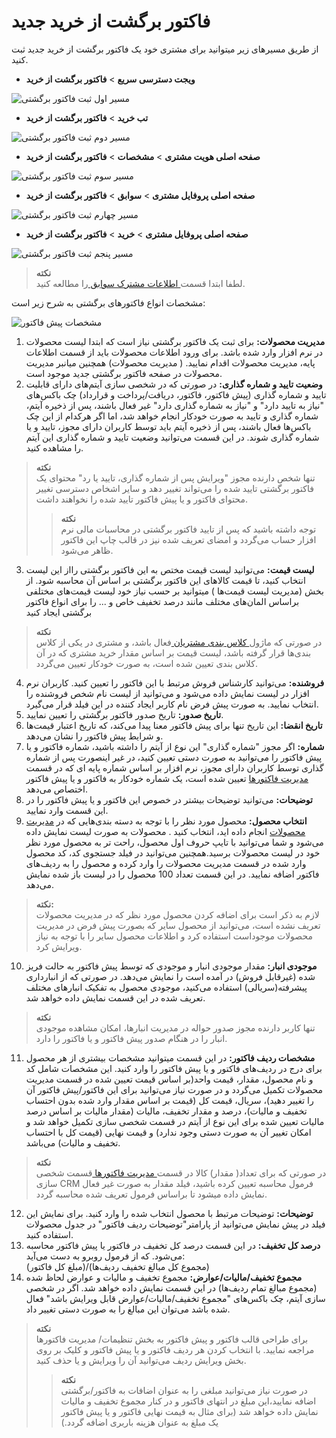 # فاکتور برگشت از خرید جدید 
 از طریق مسیرهای زیر میتوانید برای مشتری خود یک  فاکتور برگشت از خرید جدید ثبت کنید.<br>
- **ویجت دسترسی سریع** > **فاکتور برگشت از خرید**

![مسیر اول ثبت فاکتور برگشتی](./Images/new-purchase-return-invoice-method1.png)

- **تب خرید** > **فاکتور برگشت از خرید**

![مسیر دوم ثبت فاکتور برگشتی](./Images/new-purchase-return-invoice-method2.png)

- **صفحه اصلی هویت مشتری** > **مشخصات** > **فاکتور برگشت از خرید**

![مسیر سوم ثبت فاکتور برگشتی](./Images/new-purchase-return-invoice-method3.png)

- **صفحه اصلی پروفایل مشتری** > **سوابق** > **فاکتور برگشت از خرید**

![مسیر چهارم ثبت فاکتور برگشتی](./Images/new-purchase-return-invoice-method4.png)

- **صفحه اصلی پروفایل مشتری** > **خرید** > **فاکتور برگشت از خرید**

![مسیر پنجم ثبت فاکتور برگشتی](./Images/new-purchase-return-invoice-method5.png)

> **نکته**<br>
 لطفا ابتدا قسمت[ اطلاعات مشترک سوابق ](https://github.com/1stco/PayamGostarDocs/blob/master/Help/Integrated-bank/Database/Records/Joint-record-information/Joint-record-information.md)را مطالعه کنید.

مشخصات انواع فاکتورهای برگشتی به شرح زیر است:

![مشخصات پیش فاکتور](./Images/qoute-information.png)

1. **مدیریت محصولات:**  برای ثبت یک فاکتور برگشتی نیاز است که ابتدا لیست محصولات در نرم افزار وارد شده باشد. برای ورود اطلاعات محصولات باید از قسمت اطلاعات پایه، مدیریت محصولات اقدام نمایید. ( مدیریت محصولات) همچنین میانبر مدیریت محصولات در صفحه فاکتور برگشتی جدید موجود است.
2.  **وضعیت تایید و شماره گذاری:** در صورتی که در شخصی سازی آیتم‌های دارای قابلیت تایید و شماره گذاری (پیش فاکتور، فاکتور، دریافت/پرداخت و قرارداد) چک باکس‌های "نیاز به تایید دارد" و "نیاز به شماره گذاری دارد" غیر فعال باشند، پس از ذخیره آیتم، شماره گذاری و تایید به صورت خودکار انجام خواهد شد، اما اگر هرکدام از این چک باکس‌ها فعال باشند، پس از ذخیره آیتم باید توسط کاربران دارای مجوز، تایید و یا شماره گذاری شوند. در این قسمت می‌توانید وضعیت تایید و شماره گذاری این آیتم را مشاهده کنید.

>**نکته** <br>
 تنها شخص دارنده مجوز "ویرایش پس از شماره گذاری، تایید یا رد" محتوای یک فاکتور برگشتی تایید شده را می‌تواند تغییر دهد و سایر اشخاص دسترسی تغییر محتوای فاکتور و یا پیش فاکتور تایید شده را نخواهند داشت.
>>**نکته** <br>
توجه داشته باشید که  پس از تایید فاکتور برگشتی در محاسبات مالی نرم افزار حساب می‌گردد و امضای تعریف شده نیز در قالب چاپ این فاکتور ظاهر می‌شود.

3. **لیست قیمت:** می‌توانید لیست قیمت مختص به این فاکتور برگشتی رااز این لیست انتخاب کنید، تا قیمت کالاهای این  فاکتور برگشتی بر اساس آن محاسبه شود. از بخش (مدیریت لیست قیمت‌ها ) میتوانید بر حسب نیاز خود لیست قیمت‌های مختلفی براساس المان‌های مختلف مانند درصد تخفیف خاص و ...  را برای انواع فاکتور برگشتی ایجاد کنید

> **نکته** <br>
در صورتی که ماژول[ کلاس بندی مشتریان ](https://github.com/1stco/PayamGostarDocs/blob/master/Help/Settings/Customer-classification-management/Customer-classification-management.md)فعال باشد، و مشتری در یکی از کلاس بندی‌ها قرار گرفته باشد، لیست قیمت بر  اساس مقدار خرید مشتری که در آن  کلاس بندی تعیین شده است، به صورت خودکار تعیین می‌گردد.
4. **فروشنده:** می‌توانید کارشناس فروش مرتبط با این فاکتور را تعیین کنید. کاربران نرم افزار در لیست نمایش داده می‌شود و می‌توانید از لیست نام شخص فروشنده را انتخاب نمایید. به صورت پیش فرض نام کاربر ایجاد کننده در این فیلد قرار می‌گیرد.
5. **تاریخ صدور:** تاریخ صدور فاکتور برگشتی را تعیین نمایید.
6. **تاریخ انقضا:** این تاریخ تنها برای پیش فاکتور معنا پیدا می‌کند، که تاریخ اعتبار قیمت‌ها و شرایط پیش فاکتور را نشان می‌دهد.
7. **شماره:** اگر مجوز "شماره گذاری" این نوع از آیتم را داشته باشید، شماره فاکتور و یا پیش فاکتور را می‌توانید به صورت دستی تعیین کنید، در غیر اینصورت پس از شماره گذاری توسط کاربران دارای مجوز، نرم افزار بر اساس شماره پایه ای که در قسمت [مدیریت فاکتورها](https://github.com/1stco/PayamGostarDocs/blob/master/Help/Settings/Personalization-crm/Factor-management/Factor-management.md)  تعیین شده است، یک شماره خودکار به فاکتور و یا پیش فاکتور اختصاص می‌دهد.
8. **توضیحات:** می‌توانید توضیحات  بیشتر در خصوص این فاکتور و یا پیش فاکتور را در این قسمت وارد نمایید.
9. **انتخاب محصول:** محصول مورد نظر را با توجه به دسته بندی‌هایی که در [مدیریت محصولات](https://github.com/1stco/PayamGostarDocs/blob/master/Help/Basic-Information/Product%20management/Product-management.md)    انجام داده اید، انتخاب کنید . محصولات به صورت لیست نمایش داده می‌شود و شما می‌توانید با تایپ حروف اول محصول، راحت تر به محصول مورد نظر خود در لیست محصولات برسید.همچنین می‌توانید در فیلد جستجوی کد، کد محصول وارد شده در قسمت مدیریت محصولات را وارد کرده و محصول را به ردیف‌های فاکتور اضافه نمایید. در این قسمت تعداد 100 محصول را در لیست باز شده نمایش می‌دهد.

> **نکته:**<br> 
لازم به ذکر است برای اضافه کردن محصول مورد نظر که در مدیریت محصولات تعریف نشده است، می‌توانید از محصول سایر که بصورت پیش فرض در مدیریت محصولات موجوداست استفاده کرد و اطلاعات محصول سایر را با توجه به نیاز ویرایش کرد.

10. **موجودی انبار:** مقدار موجودی انبار و موجودی که توسط پیش فاکتور به حالت فریز شده (غیرقابل فروش) در آمده است را نمایش می‌دهد. در صورتی که از انبارداری پیشرفته(سریالی) استفاده می‌کنید، موجودی محصول به تفکیک انبارهای مختلف تعریف شده در این قسمت نمایش داده خواهد شد.

> **نکته**<br>
تنها کاربر دارنده مجوز صدور حواله در مدیریت انبارها، امکان مشاهده موجودی انبار را در هنگام صدور پیش فاکتور و یا فاکتور را دارد.

11. **مشخصات ردیف فاکتور:** در این قسمت میتوانید مشخصات بیشتری از هر محصول برای درج در ردیف‌های فاکتور و یا پیش فاکتور را وارد کنید. این مشخصات شامل کد و نام محصول، مقدار، قیمت واحد(بر اساس قیمت تعیین شده در قسمت مدیریت محصولات تکمیل می‌گردد و در صورت نیاز می‌توانید برای این فاکتور/پیش فاکتور آن را تغییر دهید)، سریال، قیمت کل (قیمت بر اساس مقدار وارد شده بدون احتساب تخفیف و مالیات)، درصد و مقدار تخفیف، مالیات (مقدار مالیات بر اساس درصد مالیات تعیین شده برای این نوع از آیتم در قسمت شخصی سازی تکمیل خواهد شد و امکان تغییر آن به صورت دستی وجود ندارد) و قیمت نهایی (قیمت کل با احتساب تخفیف و مالیات) می‌باشد.

> **نکته**<br>
 در صورتی که برای تعداد( مقدار) کالا در قسمت[ مدیریت فاکتورها ](https://github.com/1stco/PayamGostarDocs/blob/master/Help/Settings/Personalization-crm/Factor-management/Factor-management.md) قسمت شخصی سازی CRM فرمول محاسبه تعیین کرده باشید، فیلد مقدار به صورت غیر فعال نمایش داده میشود تا براساس فرمول تعریف شده محاسبه گردد.

12. **توضیحات:** توضیحات مرتبط با محصول انتخاب شده را وارد کنید. برای نمایش این فیلد در پیش نمایش می‌توانید از پارامتر"توضیحات ردیف فاکتور" در جدول محصولات استفاده کنید.
13. **درصد کل تخفیف:** در این قسمت درصد کل تخفیف در فاکتور یا پیش فاکتور محاسبه می‌شود. که از فرمول روبرو به دست می‌آید: <br>
	(مبلغ کل فاکتور)/(مجموع کل مبالغ تخفیف ردیف‌ها)                                       
14. **مجموع تخفیف/مالیات/عوارض:** مجموع تخفیف و مالیات و عوارض لحاظ شده (مجموع مبالغ تمام ردیف‌ها) در این قسمت نمایش داده خواهد شد. اگر در شخصی سازی آیتم، چک باکس‌های "مجموع تخفیف/مالیات/عوارض قابل ویرایش باشد" فعال شده باشد می‌توان این مبالغ را به صورت دستی تغییر داد.

> **نکته**<br>
برای طراحی قالب فاکتور و پیش فاکتور به بخش تنظیمات/ مدیریت فاکتورها مراجعه نمایید.
 با انتخاب کردن هر ردیف فاکتور و یا پیش فاکتور و کلیک بر روی بخش ویرایش ردیف می‌توانید آن را ویرایش و یا حذف کنید.
>> **نکته**<br> در صورت نیاز می‌توانید مبلغی را به عنوان اضافات به فاکتور/برگشتی اضافه نمایید،این مبلغ در انتهای فاکتور و در کنار مجموع تخفیف و مالیات نمایش داده خواهد شد (برای مثال به قیمت نهایی فاکتور و یا پیش فاکتور یک مبلغ به عنوان هزینه باربری اضافه گردد.)


